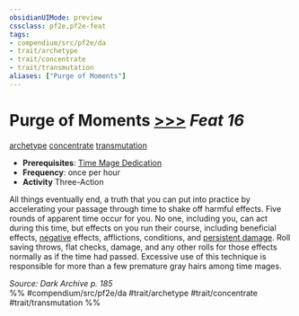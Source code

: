 ```yaml
---
obsidianUIMode: preview
cssclass: pf2e,pf2e-feat
tags:
- compendium/src/pf2e/da
- trait/archetype
- trait/concentrate
- trait/transmutation
aliases: ["Purge of Moments"]
---
```

# Purge of Moments  [>>>](../../rules/core-rulebook/chapter-9-playing-the-game.md#Actions "Three-Action") *Feat 16*  
[archetype](../../rules/traits/archetype.md)  [concentrate](../../rules/traits/concentrate.md)  [transmutation](../../rules/traits/transmutation.md)  

- **Prerequisites**: [Time Mage Dedication](time-mage-dedication-da.md)
- **Frequency**: once per hour
- **Activity** Three-Action

All things eventually end, a truth that you can put into practice by accelerating your passage through time to shake off harmful effects. Five rounds of apparent time occur for you. No one, including you, can act during this time, but effects on you run their course, including beneficial effects, [negative](../../rules/traits/negative.md) effects, afflictions, conditions, and [persistent damage](../../rules/conditions.md#Persistent%20Damage). Roll saving throws, flat checks, damage, and any other rolls for those effects normally as if the time had passed. Excessive use of this technique is responsible for more than a few premature gray hairs among time mages.

*Source: Dark Archive p. 185*  
%% #compendium/src/pf2e/da #trait/archetype #trait/concentrate #trait/transmutation %%